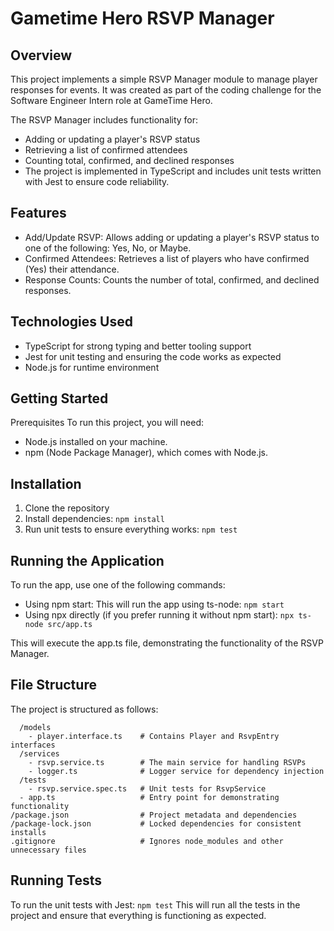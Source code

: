 # Gametime Hero RSVP Manager

## Overview

This project implements a simple RSVP Manager module to manage player responses for events. It was created as part of the coding challenge for the Software Engineer Intern role at GameTime Hero.

The RSVP Manager includes functionality for:

- Adding or updating a player's RSVP status
- Retrieving a list of confirmed attendees
- Counting total, confirmed, and declined responses
- The project is implemented in TypeScript and includes unit tests written with Jest to ensure code reliability.

## Features

- Add/Update RSVP: Allows adding or updating a player's RSVP status to one of the following: Yes, No, or Maybe.
- Confirmed Attendees: Retrieves a list of players who have confirmed (Yes) their attendance.
- Response Counts: Counts the number of total, confirmed, and declined responses.

## Technologies Used

- TypeScript for strong typing and better tooling support
- Jest for unit testing and ensuring the code works as expected
- Node.js for runtime environment

## Getting Started

Prerequisites
To run this project, you will need:

- Node.js installed on your machine.
- npm (Node Package Manager), which comes with Node.js.

## Installation

1. Clone the repository 
2. Install dependencies: `npm install`
3. Run unit tests to ensure everything works: `npm test`

## Running the Application

To run the app, use one of the following commands:

- Using npm start: This will run the app using ts-node: `npm start`
- Using npx directly (if you prefer running it without npm start): `npx ts-node src/app.ts`

This will execute the app.ts file, demonstrating the functionality of the RSVP Manager.

## File Structure

The project is structured as follows:
```/src
  /models
    - player.interface.ts    # Contains Player and RsvpEntry interfaces
  /services
    - rsvp.service.ts        # The main service for handling RSVPs
    - logger.ts              # Logger service for dependency injection
  /tests
    - rsvp.service.spec.ts   # Unit tests for RsvpService
  - app.ts                   # Entry point for demonstrating functionality
/package.json                # Project metadata and dependencies
/package-lock.json           # Locked dependencies for consistent installs
.gitignore                   # Ignores node_modules and other unnecessary files
```

## Running Tests
To run the unit tests with Jest:
`npm test`
This will run all the tests in the project and ensure that everything is functioning as expected.



